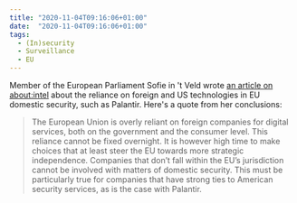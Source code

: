 ```yaml
---
title: "2020-11-04T09:16:06+01:00"
date:  "2020-11-04T09:16:06+01:00"
tags:
  - (In)security
  - Surveillance
  - EU
---
```


Member of the European Parliament Sofie in 't Veld wrote [an article on about:intel](https://web.archive.org/web/20201104073007/https://aboutintel.eu/palantir-eu-independence/) about the reliance on foreign and US technologies in EU domestic security, such as Palantir. Here's a quote from her conclusions:

> The European Union is overly reliant on foreign companies for digital services, both on the government and the consumer level. This reliance cannot be fixed overnight. It is however high time to make choices that at least steer the EU towards more strategic independence. Companies that don’t fall within the EU’s jurisdiction cannot be involved with matters of domestic security. This must be particularly true for companies that have strong ties to American security services, as is the case with Palantir.